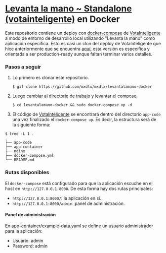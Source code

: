 # [Levanta la mano ~ Standalone (votainteligente)](https://github.com/ciudadanointeligente/votainteligente-portal-electoral) en Docker

Este repositorio contiene un deploy con [docker-compose](https://docs.docker.com/compose/) de [VotaInteligente](https://github.com/ciudadanointeligente/votainteligente-portal-electoral) a modo de entorno de desarrollo local utilizando "Levanta la mano" como aplicación específica.
Esto es casi un clon del deploy de VotaInteligente que hice anteriormente que se encuentra [aquí](https://github.com/mxdlx/votainteligente-docker), esta versión es específica y orientada a ser production-ready aunque faltan terminar varios detalles.

### Pasos a seguir
1. Lo primero es clonar este repositorio.

   `$ git clone https://github.com/mxdlx/mxdlx/levantalamano-docker`

2. Luego cambiar al directorio de trabajo y levantar el compose.

   `$ cd levantalamano-docker && sudo docker-compose up -d`
3. El código de [VotaInteligente](https://github.com/ciudadanointeligente/votainteligente-portal-electoral) se encontrará dentro del directorio `app-code` una vez finalizado el `docker-compose up`. Es decir, la estructura será de la siguiente forma:

```
$ tree -L 1 .
.
├── app-code
├── app-container
├── nginx
├── docker-compose.yml
└── README.md
```

### Rutas disponibles

El `docker-compose` está configurado para que la aplicación escuche en el host en `http://127.0.0.1:8000`. De esta forma hay dos rutas principales:

* `http://127.0.0.1:8000/`: la aplicación en si.
* `http://127.0.0.1:8000/admin`: panel de administración.

#### Panel de administración
En app-container/example-data.yaml se define un usuario administrador para la aplicación:

* Usuario: admin
* Password: admin

